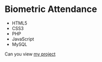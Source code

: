 # Biometric Attendance
- HTML5
- CSS3
- PHP
- JavaScript
- MySQL


Can you view [my project](https://dianakh00.github.io/biometricattendance/)
